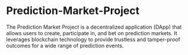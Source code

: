 # Prediction-Market-Project
The Prediction Market Project is a decentralized application (DApp) that allows users to create, participate in, and bet on prediction markets. It leverages blockchain technology to provide trustless and tamper-proof outcomes for a wide range of prediction events.
